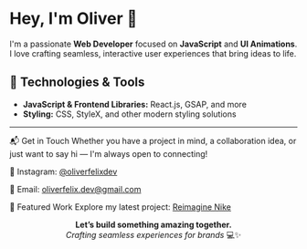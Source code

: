 # Hey, I'm Oliver 👋  

I'm a passionate **Web Developer** focused on **JavaScript** and **UI Animations**. I love crafting seamless, interactive user experiences that bring ideas to life.  

## 🔧 Technologies & Tools  
- **JavaScript & Frontend Libraries:** React.js, GSAP, and more  
- **Styling:** CSS, StyleX, and other modern styling solutions  

---  

📬 Get in Touch
Whether you have a project in mind, a collaboration idea, or just want to say hi — I'm always open to connecting!

📸 Instagram: [@oliverfelixdev](https://www.instagram.com/oliverfelixdev/)

📧 Email: oliverfelix.dev@gmail.com

🚀 Featured Work
Explore my latest project: [Reimagine Nike](https://github.com/oliverfelixdev/Nike)

<div align="center"> <strong>Let’s build something amazing together.</strong><br> <em>Crafting seamless experiences for brands</em> 💻✨ </div>
